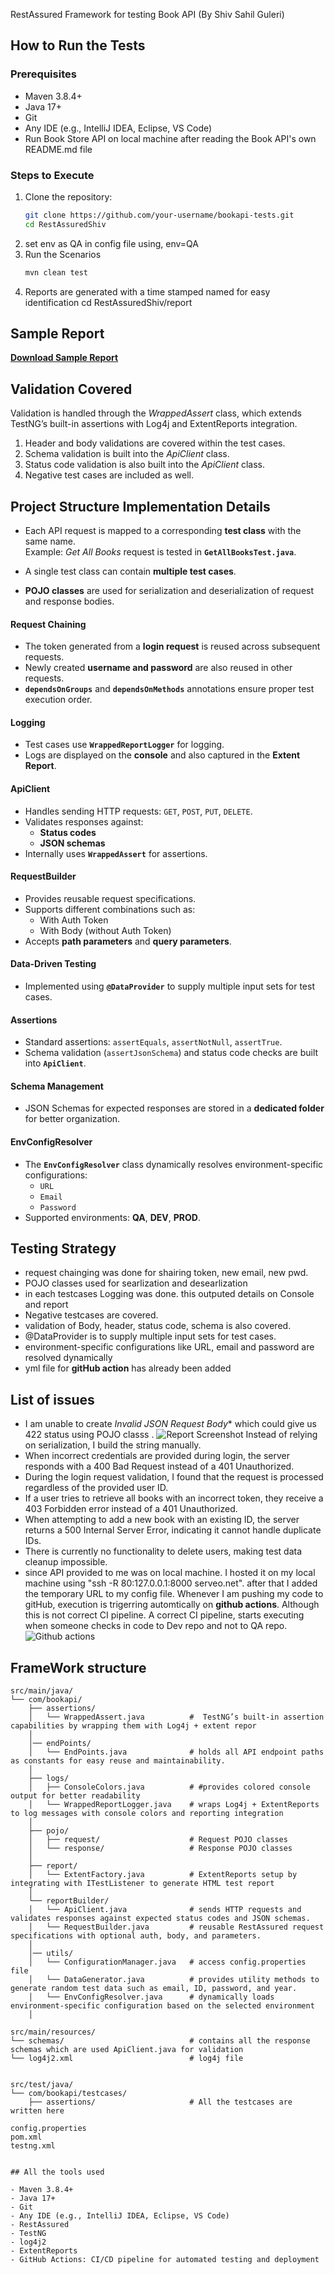RestAssured Framework for testing Book API (By Shiv Sahil Guleri)

## How to Run the Tests

### Prerequisites

- Maven 3.8.4+
- Java 17+
- Git
- Any IDE (e.g., IntelliJ IDEA, Eclipse, VS Code)
- Run Book Store API on local machine after reading the Book API's own README.md file

### Steps to Execute

1. Clone the repository:
   ```bash
   git clone https://github.com/your-username/bookapi-tests.git
   cd RestAssuredShiv
2. set env as QA in config file using, env=QA
3. Run the Scenarios
   ```bash
   mvn clean test
4.  Reports are generated with a time stamped named for easy identification
   cd RestAssuredShiv/report

## Sample Report
**[Download Sample Report](readMeScreenshot/sampleReport.html)**

## Validation Covered
Validation is handled through the *WrappedAssert* class, which extends TestNG’s built-in assertions with Log4j and ExtentReports integration.

1. Header and body validations are covered within the test cases.
2. Schema validation is built into the *ApiClient* class.
3. Status code validation is also built into the *ApiClient* class.
4. Negative test cases are included as well.


## Project Structure Implementation Details

- Each API request is mapped to a corresponding **test class** with the same name.  
  Example: *Get All Books* request is tested in **`GetAllBooksTest.java`**.

- A single test class can contain **multiple test cases**.

- **POJO classes** are used for serialization and deserialization of request and response bodies.

#### Request Chaining
- The token generated from a **login request** is reused across subsequent requests.  
- Newly created **username and password** are also reused in other requests.  
- **`dependsOnGroups`** and **`dependsOnMethods`** annotations ensure proper test execution order.

#### Logging
- Test cases use **`WrappedReportLogger`** for logging.  
- Logs are displayed on the **console** and also captured in the **Extent Report**.

#### ApiClient
- Handles sending HTTP requests: `GET`, `POST`, `PUT`, `DELETE`.  
- Validates responses against:
  - **Status codes**  
  - **JSON schemas**  
- Internally uses **`WrappedAssert`** for assertions.

#### RequestBuilder
- Provides reusable request specifications.  
- Supports different combinations such as:
  - With Auth Token  
  - With Body (without Auth Token)  
- Accepts **path parameters** and **query parameters**.

#### Data-Driven Testing
- Implemented using **`@DataProvider`** to supply multiple input sets for test cases.

#### Assertions
- Standard assertions: `assertEquals`, `assertNotNull`, `assertTrue`.  
- Schema validation (`assertJsonSchema`) and status code checks are built into **`ApiClient`**.

#### Schema Management
- JSON Schemas for expected responses are stored in a **dedicated folder** for better organization.

#### EnvConfigResolver
- The **`EnvConfigResolver`** class dynamically resolves environment-specific configurations:
  - `URL`  
  - `Email`  
  - `Password`  
- Supported environments: **QA**, **DEV**, **PROD**.


## Testing Strategy 
- request chainging was done for shairing token, new email, new pwd.
- POJO classes used for searlization and desearlization
- in each testcases Logging was done. this outputed details on Console and report
- Negative testcases are covered.
- validation of Body, header, status code, schema is also covered.
- @DataProvider is to supply multiple input sets for test cases.
-  environment-specific configurations like URL, email and password are resolved dynamically
-  yml file for **gitHub action** has already been added

## List of issues
-  I am  unable to create *Invalid JSON Request Body** which could give us 422 status using POJO classs .
  ![Report Screenshot](readMeScreenshot/422.png)
   Instead of relying on serialization, I build the string manually.
- When incorrect credentials are provided during login, the server responds with a 400 Bad Request instead of a 401 Unauthorized.
- During the login request validation, I found that the request is processed regardless of the provided user ID.
- If a user tries to retrieve all books with an incorrect token, they receive a 403 Forbidden error instead of a 401 Unauthorized.
- When attempting to add a new book with an existing ID, the server returns a 500 Internal Server Error, indicating it cannot handle duplicate IDs.
- There is currently no functionality to delete users, making test data cleanup impossible.
- since API provided to me was on local machine. I hosted it on my local machine using "ssh -R 80:127.0.0.1:8000 serveo.net". after that I added the temporary URL to my config file.
Whenever I am pushing my code to gitHub, execution is trigerring automtically on **github actions**. Although this is not correct CI pipeline. A correct CI pipeline, starts executing when someone checks in code to Dev repo and not to QA repo.
 ![Github actions](readMeScreenshot/githubActions.png)


## FrameWork structure
```
src/main/java/
└── com/bookapi/
    ├── assertions/
    │   └── WrappedAssert.java          #  TestNG’s built-in assertion capabilities by wrapping them with Log4j + extent repor
    │
    │── endPoints/
    │   └── EndPoints.java              # holds all API endpoint paths as constants for easy reuse and maintainability.
    │
    ├── logs/
    │   ├── ConsoleColors.java          # #provides colored console output for better readability
    │   └── WrappedReportLogger.java    # wraps Log4j + ExtentReports to log messages with console colors and reporting integration
    │
    ├── pojo/
    │   ├── request/                    # Request POJO classes
    │   └── response/                   # Response POJO classes
    │
    ├── report/
    │   └── ExtentFactory.java          # ExtentReports setup by integrating with ITestListener to generate HTML test report
    │
    └── reportBuilder/                  
    │   └── ApiClient.java              # sends HTTP requests and validates responses against expected status codes and JSON schemas.
    │   └── RequestBuilder.java         # reusable RestAssured request specifications with optional auth, body, and parameters.
    │
    │── utils/
    │   └── ConfigurationManager.java   # access config.properties file
    │   └── DataGenerator.java          # provides utility methods to generate random test data such as email, ID, password, and year.
    │   └── EnvConfigResolver.java      # dynamically loads environment-specific configuration based on the selected environment
    │

src/main/resources/
└── schemas/                            # contains all the response schemas which are used ApiClient.java for validation
└── log4j2.xml                          # log4j file


src/test/java/
└── com/bookapi/testcases/
    ├── assertions/                     # All the testcases are written here

config.properties                       
pom.xml                                     
testng.xml


## All the tools used

- Maven 3.8.4+
- Java 17+
- Git
- Any IDE (e.g., IntelliJ IDEA, Eclipse, VS Code)
- RestAssured
- TestNG
- log4j2
- ExtentReports
- GitHub Actions: CI/CD pipeline for automated testing and deployment


